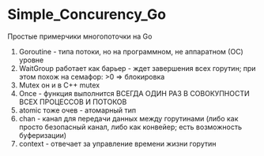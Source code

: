 # Simple_Concurency_Go

Простые примерчики многопоточки на Go

1. Goroutine - типа потоки, но на программном, не аппаратном (ОС) уровне
2. WaitGroup работает как барьер - ждет завершения всех горутин; при этом похож на семафор: >0 => блокировка
3. Mutex он и в C++ mutex
4. Once - функция выполнится ВСЕГДА ОДИН РАЗ В СОВОКУПНОСТИ ВСЕХ ПРОЦЕССОВ И ПОТОКОВ
5. atomic тоже очев - атомарный тип
6. chan - канал для передачи данных между горутинами (либо как просто безопасный канал, либо как конвейер; есть возможность буферизации)
7. context - отвечает за управление времени жизни горутин